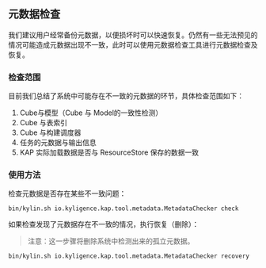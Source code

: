 ## 元数据检查

我们建议用户经常备份元数据，以便损坏时可以快速恢复。仍然有一些无法预见的情况可能造成元数据出现不一致，此时可以使用元数据检查工具进行元数据检查及恢复。

### 检查范围

目前我们总结了系统中可能存在不一致的元数据的环节，具体检查范围如下：

1. Cube与模型（Cube 与 Model的一致性检测）
2. Cube 与表索引
3. Cube 与构建调度器
4. 任务的元数据与输出信息
5. KAP 实际加载数据是否与 ResourceStore 保存的数据一致



### 使用方法

检查元数据是否存在某些不一致问题：

```shell
bin/kylin.sh io.kyligence.kap.tool.metadata.MetadataChecker check
```
如果检查发现了元数据存在不一致的情况，执行恢复（删除）：

> 注意：这一步骤将删除系统中检测出来的孤立元数据。

```shell
bin/kylin.sh io.kyligence.kap.tool.metadata.MetadataChecker recovery
```

